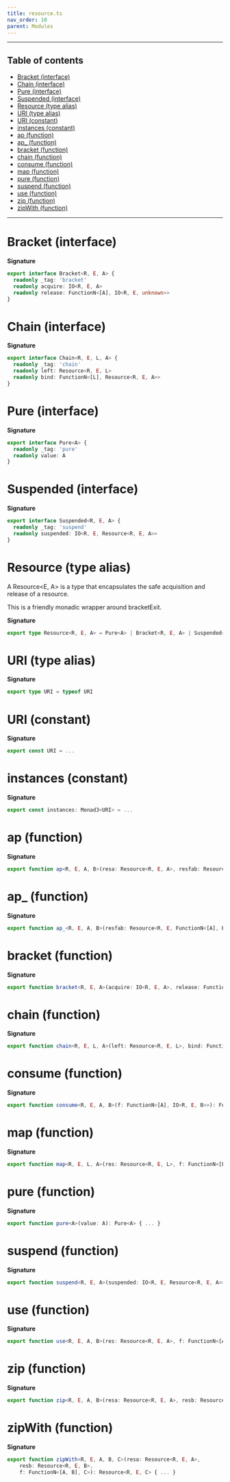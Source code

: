 ```yaml
---
title: resource.ts
nav_order: 10
parent: Modules
---
```


---

<h2 class="text-delta">Table of contents</h2>

- [Bracket (interface)](#bracket-interface)
- [Chain (interface)](#chain-interface)
- [Pure (interface)](#pure-interface)
- [Suspended (interface)](#suspended-interface)
- [Resource (type alias)](#resource-type-alias)
- [URI (type alias)](#uri-type-alias)
- [URI (constant)](#uri-constant)
- [instances (constant)](#instances-constant)
- [ap (function)](#ap-function)
- [ap\_ (function)](#ap_-function)
- [bracket (function)](#bracket-function)
- [chain (function)](#chain-function)
- [consume (function)](#consume-function)
- [map (function)](#map-function)
- [pure (function)](#pure-function)
- [suspend (function)](#suspend-function)
- [use (function)](#use-function)
- [zip (function)](#zip-function)
- [zipWith (function)](#zipwith-function)

---

# Bracket (interface)

**Signature**

```ts
export interface Bracket<R, E, A> {
  readonly _tag: 'bracket'
  readonly acquire: IO<R, E, A>
  readonly release: FunctionN<[A], IO<R, E, unknown>>
}
```

# Chain (interface)

**Signature**

```ts
export interface Chain<R, E, L, A> {
  readonly _tag: 'chain'
  readonly left: Resource<R, E, L>
  readonly bind: FunctionN<[L], Resource<R, E, A>>
}
```

# Pure (interface)

**Signature**

```ts
export interface Pure<A> {
  readonly _tag: 'pure'
  readonly value: A
}
```

# Suspended (interface)

**Signature**

```ts
export interface Suspended<R, E, A> {
  readonly _tag: 'suspend'
  readonly suspended: IO<R, E, Resource<R, E, A>>
}
```

# Resource (type alias)

A Resource<E, A> is a type that encapsulates the safe acquisition and release of a resource.

This is a friendly monadic wrapper around bracketExit.

**Signature**

```ts
export type Resource<R, E, A> = Pure<A> | Bracket<R, E, A> | Suspended<R, E, A> | Chain<R, E, any, A>
```

# URI (type alias)

**Signature**

```ts
export type URI = typeof URI
```

# URI (constant)

**Signature**

```ts
export const URI = ...
```

# instances (constant)

**Signature**

```ts
export const instances: Monad3<URI> = ...
```

# ap (function)

**Signature**

```ts
export function ap<R, E, A, B>(resa: Resource<R, E, A>, resfab: Resource<R, E, FunctionN<[A], B>>): Resource<R, E, B> { ... }
```

# ap\_ (function)

**Signature**

```ts
export function ap_<R, E, A, B>(resfab: Resource<R, E, FunctionN<[A], B>>, resa: Resource<R, E, A>): Resource<R, E, B> { ... }
```

# bracket (function)

**Signature**

```ts
export function bracket<R, E, A>(acquire: IO<R, E, A>, release: FunctionN<[A], IO<R, E, unknown>>): Bracket<R, E, A> { ... }
```

# chain (function)

**Signature**

```ts
export function chain<R, E, L, A>(left: Resource<R, E, L>, bind: FunctionN<[L], Resource<R, E, A>>): Chain<R, E, L, A> { ... }
```

# consume (function)

**Signature**

```ts
export function consume<R, E, A, B>(f: FunctionN<[A], IO<R, E, B>>): FunctionN<[Resource<R, E, A>], IO<R, E, B>> { ... }
```

# map (function)

**Signature**

```ts
export function map<R, E, L, A>(res: Resource<R, E, L>, f: FunctionN<[L], A>): Resource<R, E, A> { ... }
```

# pure (function)

**Signature**

```ts
export function pure<A>(value: A): Pure<A> { ... }
```

# suspend (function)

**Signature**

```ts
export function suspend<R, E, A>(suspended: IO<R, E, Resource<R, E, A>>): Suspended<R, E, A> { ... }
```

# use (function)

**Signature**

```ts
export function use<R, E, A, B>(res: Resource<R, E, A>, f: FunctionN<[A], IO<R, E, B>>): IO<R, E, B> { ... }
```

# zip (function)

**Signature**

```ts
export function zip<R, E, A, B>(resa: Resource<R, E, A>, resb: Resource<R, E, B>): Resource<R, E, readonly [A, B]> { ... }
```

# zipWith (function)

**Signature**

```ts
export function zipWith<R, E, A, B, C>(resa: Resource<R, E, A>,
    resb: Resource<R, E, B>,
    f: FunctionN<[A, B], C>): Resource<R, E, C> { ... }
```
